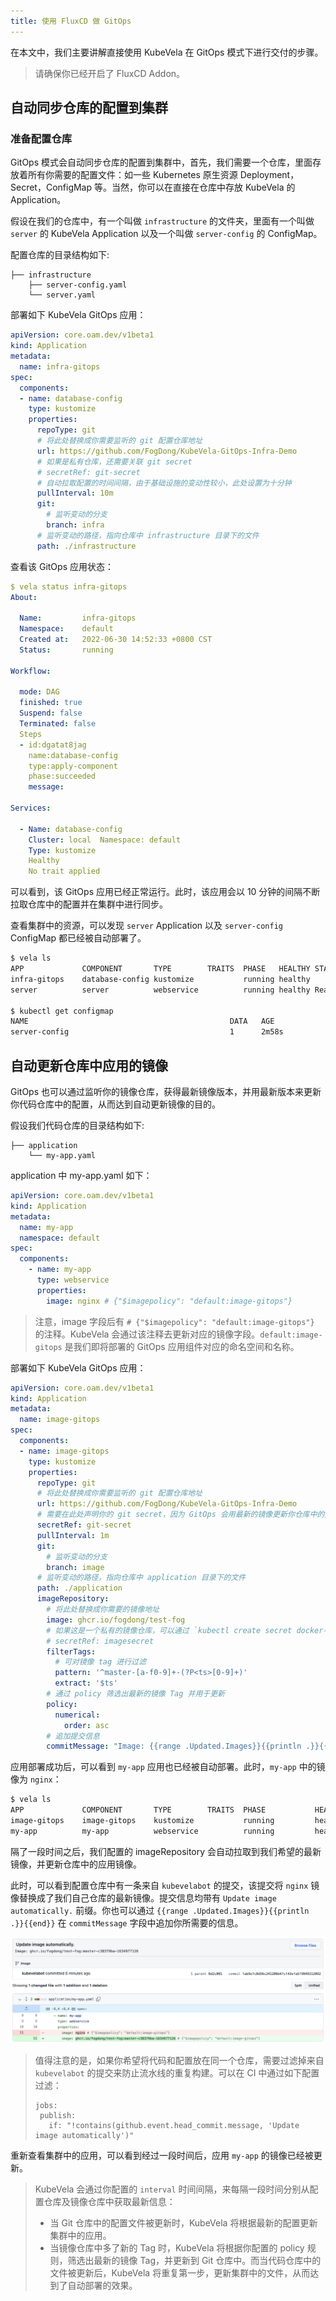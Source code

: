 ```yaml
---
title: 使用 FluxCD 做 GitOps
---
```


在本文中，我们主要讲解直接使用 KubeVela 在 GitOps 模式下进行交付的步骤。

> 请确保你已经开启了 FluxCD Addon。

## 自动同步仓库的配置到集群

### 准备配置仓库

GitOps 模式会自动同步仓库的配置到集群中，首先，我们需要一个仓库，里面存放着所有你需要的配置文件：如一些 Kubernetes 原生资源 Deployment，Secret，ConfigMap 等。当然，你可以在直接在仓库中存放 KubeVela 的 Application。

假设在我们的仓库中，有一个叫做 `infrastructure` 的文件夹，里面有一个叫做 `server` 的 KubeVela Application 以及一个叫做 `server-config` 的 ConfigMap。

配置仓库的目录结构如下:

```shell
├── infrastructure
    ├── server-config.yaml
    └── server.yaml
```

部署如下 KubeVela GitOps 应用：

```yaml
apiVersion: core.oam.dev/v1beta1
kind: Application
metadata:
  name: infra-gitops
spec:
  components:
  - name: database-config
    type: kustomize
    properties:
      repoType: git
      # 将此处替换成你需要监听的 git 配置仓库地址
      url: https://github.com/FogDong/KubeVela-GitOps-Infra-Demo
      # 如果是私有仓库，还需要关联 git secret
      # secretRef: git-secret
      # 自动拉取配置的时间间隔，由于基础设施的变动性较小，此处设置为十分钟
      pullInterval: 10m
      git:
        # 监听变动的分支
        branch: infra
      # 监听变动的路径，指向仓库中 infrastructure 目录下的文件
      path: ./infrastructure
```

查看该 GitOps 应用状态：

```yaml
$ vela status infra-gitops
About:

  Name:      	infra-gitops
  Namespace: 	default
  Created at:	2022-06-30 14:52:33 +0800 CST
  Status:    	running

Workflow:

  mode: DAG
  finished: true
  Suspend: false
  Terminated: false
  Steps
  - id:dgatat8jag
    name:database-config
    type:apply-component
    phase:succeeded
    message:

Services:

  - Name: database-config
    Cluster: local  Namespace: default
    Type: kustomize
    Healthy
    No trait applied
```

可以看到，该 GitOps 应用已经正常运行。此时，该应用会以 10 分钟的间隔不断拉取仓库中的配置并在集群中进行同步。

查看集群中的资源，可以发现 `server` Application 以及 `server-config` ConfigMap 都已经被自动部署了。

```bash
$ vela ls
APP         	COMPONENT      	TYPE      	TRAITS	PHASE  	HEALTHY	STATUS   	CREATED-TIME
infra-gitops	database-config	kustomize 	      	running	healthy	         	2022-06-30 14:52:33 +0800 CST
server      	server         	webservice	      	running	healthy	Ready:1/1	2022-06-30 14:52:35 +0800 CST

$ kubectl get configmap
NAME                                             DATA   AGE
server-config                                    1      2m58s
```

## 自动更新仓库中应用的镜像

GitOps 也可以通过监听你的镜像仓库，获得最新镜像版本，并用最新版本来更新你代码仓库中的配置，从而达到自动更新镜像的目的。

假设我们代码仓库的目录结构如下:

```shell
├── application
    └── my-app.yaml
```

application 中 my-app.yaml 如下：

```yaml
apiVersion: core.oam.dev/v1beta1
kind: Application
metadata:
  name: my-app
  namespace: default
spec:
  components:
    - name: my-app
      type: webservice
      properties:
        image: nginx # {"$imagepolicy": "default:image-gitops"}
```

> 注意，image 字段后有 `# {"$imagepolicy": "default:image-gitops"}` 的注释。KubeVela 会通过该注释去更新对应的镜像字段。`default:image-gitops` 是我们即将部署的 GitOps 应用组件对应的命名空间和名称。

部署如下 KubeVela GitOps 应用：

```yaml
apiVersion: core.oam.dev/v1beta1
kind: Application
metadata:
  name: image-gitops
spec:
  components:
  - name: image-gitops
    type: kustomize
    properties:
      repoType: git
      # 将此处替换成你需要监听的 git 配置仓库地址
      url: https://github.com/FogDong/KubeVela-GitOps-Infra-Demo
      # 需要在此处声明你的 git secret，因为 GitOps 会用最新的镜像更新你仓库中的文件，需要写权限
      secretRef: git-secret
      pullInterval: 1m
      git:
        # 监听变动的分支
        branch: image
      # 监听变动的路径，指向仓库中 application 目录下的文件
      path: ./application
      imageRepository:
        # 将此处替换成你需要的镜像地址
        image: ghcr.io/fogdong/test-fog
        # 如果这是一个私有的镜像仓库，可以通过 `kubectl create secret docker-registry` 创建对应的镜像秘钥并相关联
        # secretRef: imagesecret
        filterTags:
          # 可对镜像 tag 进行过滤
          pattern: '^master-[a-f0-9]+-(?P<ts>[0-9]+)'
          extract: '$ts'
        # 通过 policy 筛选出最新的镜像 Tag 并用于更新
        policy:
          numerical:
            order: asc
        # 追加提交信息
        commitMessage: "Image: {{range .Updated.Images}}{{println .}}{{end}}"
```

应用部署成功后，可以看到 `my-app` 应用也已经被自动部署。此时，`my-app` 中的镜像为 `nginx`：

```bash
$ vela ls
APP         	COMPONENT   	TYPE      	TRAITS	PHASE          	HEALTHY  	STATUS   	CREATED-TIME
image-gitops	image-gitops	kustomize 	      	running        	healthy  	         	2022-06-30 15:16:30 +0800 CST
my-app      	my-app      	webservice	      	running       	healthy	 Ready:1/1	2022-06-30 15:16:31 +0800 CST
```

隔了一段时间之后，我们配置的 imageRepository 会自动拉取到我们希望的最新镜像，并更新仓库中的应用镜像。

此时，可以看到配置仓库中有一条来自 `kubevelabot` 的提交，该提交将 `nginx` 镜像替换成了我们自己仓库的最新镜像。提交信息均带有 `Update image automatically.` 前缀。你也可以通过 `{{range .Updated.Images}}{{println .}}{{end}}` 在 `commitMessage` 字段中追加你所需要的信息。

![alt](../../resources/gitops-image.png)

> 值得注意的是，如果你希望将代码和配置放在同一个仓库，需要过滤掉来自 `kubevelabot` 的提交来防止流水线的重复构建。可以在 CI 中通过如下配置过滤：
> 
> ```shell
> jobs:
>  publish:
>    if: "!contains(github.event.head_commit.message, 'Update image automatically')"
> ```

重新查看集群中的应用，可以看到经过一段时间后，应用 `my-app` 的镜像已经被更新。

> KubeVela 会通过你配置的 `interval` 时间间隔，来每隔一段时间分别从配置仓库及镜像仓库中获取最新信息：
> * 当 Git 仓库中的配置文件被更新时，KubeVela 将根据最新的配置更新集群中的应用。
> * 当镜像仓库中多了新的 Tag 时，KubeVela 将根据你配置的 policy 规则，筛选出最新的镜像 Tag，并更新到 Git 仓库中。而当代码仓库中的文件被更新后，KubeVela 将重复第一步，更新集群中的文件，从而达到了自动部署的效果。
